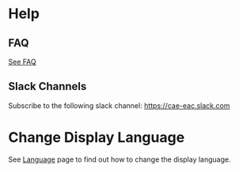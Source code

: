 # Help

## FAQ

[See FAQ](FAQ.md)

## Slack Channels
Subscribe to the following slack channel:
https://cae-eac.slack.com

# Change Display Language

See [Language](Language.md) page to find out how to change the display language.




